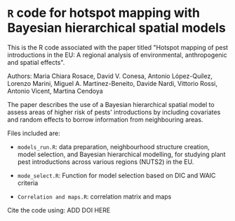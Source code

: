 # `R` code for hotspot mapping with Bayesian hierarchical spatial models

This is the R code associated with the paper titled "Hotspot mapping of pest introductions in the EU: A regional analysis of environmental, anthropogenic and spatial effects".

Authors: Maria Chiara Rosace, David V. Conesa, Antonio López-Quílez, Lorenzo Marini, Miguel A. Martinez-Beneito, Davide Nardi, Vittorio Rossi, Antonio Vicent, Martina Cendoya

The paper describes the use of a Bayesian hierarchical spatial model to assess areas of higher risk of pests' introductions by including covariates and random effects to borrow information from neighbouring areas. 

Files included are:

* `models_run.R`: data preparation, neighbourhood structure creation, model selection, and Bayesian hierarchical modelling, for studying plant pest introductions across various regions (NUTS2) in the EU.

* `mode_select.R`: Function for model selection based on DIC and WAIC criteria

* `Correlation and maps.R`: correlation matrix and maps

Cite the code using: ADD DOI HERE
